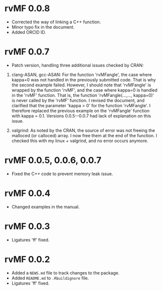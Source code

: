 # rvMF 0.0.8

-   Corrected the way of linking a C++ function.
-	Minor typo fix in the document.
- 	Added ORCID ID.

# rvMF 0.0.7

-   Patch version, handling three additional issues checked by CRAN:

1. clang-ASAN, gcc-ASAN: For the function 'rvMFangle', the case where kappa=0 was not handled in the previously 
submitted code. That is why the second example failed. However, I should note that 'rvMFangle' is wrapped by the function
'rvMF', and the case where kappa=0 is handled in the 'rvMF' function. That is, the function 'rvMFangle(...,..., kappa=0)'
is never called by the 'rvMF' function. I revised the document, and clarified that the parameter 'kappa > 0' for the function 'rvMFangle'. I therefore replaced the previous example on the 'rvMFangle' function with kappa = 0.1. Versions 0.0.5--0.0.7 had lack of explanation on this issue.

2. valgrind: As noted by the CRAN, the source of error was not freeing the malloced (or calloced) array. I now free them at the end of the function. I checked this with my linux + valgrind, and no error occurs anymore.

# rvMF 0.0.5, 0.0.6, 0.0.7

-   Fixed the C++ code to prevent memory leak issue. 

# rvMF 0.0.4

-   Changed examples in the manual. 

# rvMF 0.0.3

-   Ligatures 'ff' fixed.

# rvMF 0.0.2

-   Added a `NEWS.md` file to track changes to the package.
-   Added `README.md` to `.Rbuildignore` file.
-   Ligatures 'ff' fixed.
